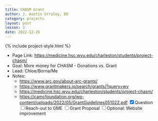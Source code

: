 ```yaml
---
title: CHASM Grant
author: J. Austin Straley, DO
category: projects
layout: post
lesson: 3
date: 2022-12-26
---
```


{% include project-style.html %}

- Page Link: https://medicine.hsc.wvu.edu/charleston/students/project-chasm/
- Goal: More money for CHASM - Donations vs. Grant
- Lead: Chloe/Borna/Me
- Notes:
    - https://www.arc.gov/about-arc-grants/
    - https://www.grantmakers.io/search/grants/?query=wv
    - https://medicine.hsc.wvu.edu/charleston/students/project-chasm/
    - https://camcfoundation.org/wp-content/uploads/2022/05/GrantGuidelines051022.pdf
<label class="form-control"><input type="checkbox" name="checkbox-checked" checked/>Question</label>
<label class="form-control"><input type="checkbox" name="checkbox"/>Reach-out to GME</label>
<label class="form-control"><input type="checkbox" name="checkbox"/>Grant Proposal</label>
<label class="form-control"><input type="checkbox" name="checkbox"/>Optional: Website improvement</label>